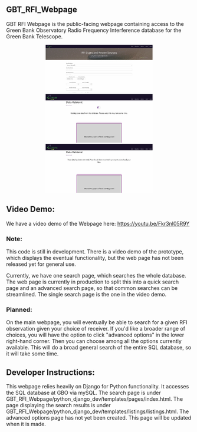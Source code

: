 ## GBT_RFI_Webpage

GBT RFI Webpage is the public-facing webpage containing access to the Green Bank Observatory Radio Frequency Interference database for the Green Bank Telescope. 

<p align="center">
<img src="images/home_page.jpg" width="290">
<img src="images/loading_screen.jpg" width="290">
<img src="images/received_data.jpg" width="290">
</p>

## Video Demo: 
We have a video demo of the Webpage here: 
https://youtu.be/Fkr3nl05R9Y

### Note: 

This code is still in development. There is a video demo of the prototype, which displays the eventual functionality, but the web page has not been released yet for general use. 


Currently, we have one search page, which searches the whole database. The web page is currently in production to split this into a quick search page and an advanced search page, so that common searches can be streamlined. The single search page is the one in the video demo.

### Planned: 

On the main webpage, you will eventually be able to search for a given RFI observation given your choice of receiver. If you'd like a broader range of choices, you will have the option to click "advanced options" in the lower right-hand corner. Then you can choose among all the options currently available. This will do a broad general search of the entire SQL database, so it will take some time.


## Developer Instructions: 

This webpage relies heavily on Django for Python functionality. It accesses the SQL database at GBO via mySQL. The search page is under GBT_RFI_Webpage/python_django_dev/templates/pages/index.html. The page displaying the search results is under GBT_RFI_Webpage/python_django_dev/templates/listings/listings.html. The advanced options page has not yet been created. This page will be updated when it is made. 